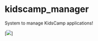 # kidscamp_manager
System to manage KidsCamp applications!


[<img src="https://img.shields.io/docker/build/fdellekart/kidscamp-manager">]
